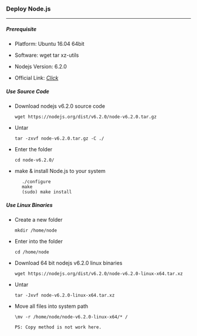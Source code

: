 ### Deploy Node.js

***

##### Prerequisite
+ Platform: Ubuntu 16.04 64bit<p>
+ Software: wget tar xz-utils<p>
+ Nodejs Version: 6.2.0<p>
+ Official Link: [*Click*](https://nodejs.org/en/)<p>

##### Use Source Code<p>
  + Download nodejs v6.2.0 source code<p>
  `wget https://nodejs.org/dist/v6.2.0/node-v6.2.0.tar.gz`<p>

  + Untar<p>
  `tar -zxvf node-v6.2.0.tar.gz -C ./`<p>

  + Enter the folder<p>
  `cd node-v6.2.0/`<p>

  + make & install Node.js to your system<p>
  ```
        ./configure
        make
        (sudo) make install
  ```
  
##### Use Linux Binaries
  + Create a new folder<p>
  `mkdir /home/node`<p>

  + Enter into the folder<p>
  `cd /home/node`<p>

  + Download 64 bit nodejs v6.2.0 linux binaries<p>
  `wget https://nodejs.org/dist/v6.2.0/node-v6.2.0-linux-x64.tar.xz`<p>

  + Untar<p>
  `tar -Jxvf node-v6.2.0-linux-x64.tar.xz`<p>

  + Move all files into system path<p>
  `\mv -r /home/node/node-v6.2.0-linux-x64/* /`<p>
  `PS: Copy method is not work here.`<p>
